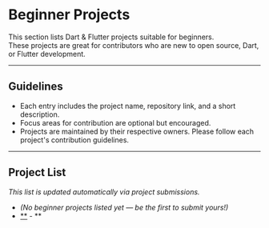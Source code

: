 # Beginner Projects

This section lists Dart & Flutter projects suitable for beginners.  
These projects are great for contributors who are new to open source, Dart, or Flutter development.

---

## Guidelines

- Each entry includes the project name, repository link, and a short description.
- Focus areas for contribution are optional but encouraged.
- Projects are maintained by their respective owners. Please follow each project's contribution guidelines.

---

## Project List

_This list is updated automatically via project submissions._

- _(No beginner projects listed yet — be the first to submit yours!)_
- [**](**) - **
